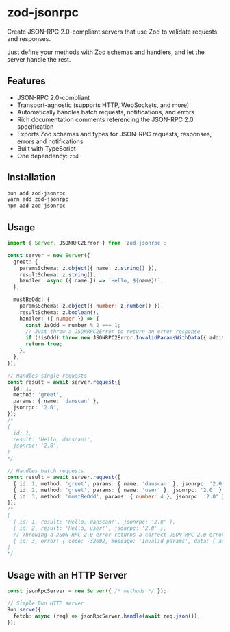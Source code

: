 # zod-jsonrpc

Create JSON-RPC 2.0-compliant servers that use Zod to validate requests and responses.

Just define your methods with Zod schemas and handlers, and let the server handle the rest.

## Features

- JSON-RPC 2.0-compliant
- Transport-agnostic (supports HTTP, WebSockets, and more)
- Automatically handles batch requests, notifications, and errors
- Rich documentation comments referencing the JSON-RPC 2.0 specification
- Exports Zod schemas and types for JSON-RPC requests, responses, errors and notifications
- Built with TypeScript
- One dependency: `zod`


## Installation

```bash
bun add zod-jsonrpc
yarn add zod-jsonrpc
npm add zod-jsonrpc
```

## Usage

```typescript
import { Server, JSONRPC2Error } from 'zod-jsonrpc';

const server = new Server({
  greet: {
    paramsSchema: z.object({ name: z.string() }),
    resultSchema: z.string(),
    handler: async ({ name }) => `Hello, ${name}!`,
  },

  mustBeOdd: {
    paramsSchema: z.object({ number: z.number() }),
    resultSchema: z.boolean(),
    handler: ({ number }) => {
      const isOdd = number % 2 === 1;
      // Just throw a JSONRPC2Error to return an error response
      if (!isOdd) throw new JSONRPC2Error.InvalidParamsWithData({ additionalInfo: 'Number must be odd', number });
      return true;
    },
  },
});

// Handles single requests
const result = await server.request({
  id: 1,
  method: 'greet',
  params: { name: 'danscan' },
  jsonrpc: '2.0',
});
/*
{
  id: 1,
  result: 'Hello, danscan!',
  jsonrpc: '2.0',
}
*/

// Handles batch requests
const result = await server.request([
  { id: 1, method: 'greet', params: { name: 'danscan' }, jsonrpc: '2.0' },
  { id: 2, method: 'greet', params: { name: 'user' }, jsonrpc: '2.0' },
  { id: 3, method: 'mustBeOdd', params: { number: 4 }, jsonrpc: '2.0' },
]);
/*
[
  { id: 1, result: 'Hello, danscan!', jsonrpc: '2.0' },
  { id: 2, result: 'Hello, user!', jsonrpc: '2.0' },
  // Throwing a JSON-RPC 2.0 error returns a correct JSON-RPC 2.0 error response
  { id: 3, error: { code: -32602, message: 'Invalid params', data: { additionalInfo: 'Number must be odd', number: 4 } }, jsonrpc: '2.0' },
]
*/
```

## Usage with an HTTP Server

```typescript
const jsonRpcServer = new Server({ /* methods */ });

// Simple Bun HTTP server
Bun.serve({
  fetch: async (req) => jsonRpcServer.handle(await req.json()),
});
```
